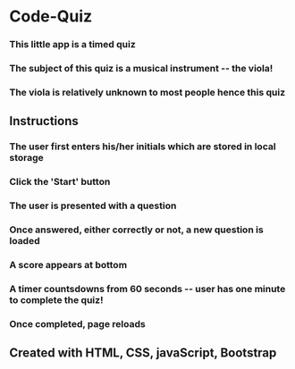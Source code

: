 # Code-Quiz

### This little app is a timed quiz
### The subject of this quiz is a musical instrument -- the viola!
### The viola is relatively unknown to most people hence this quiz

## Instructions
### The user first enters his/her initials which are stored in local storage
### Click the 'Start' button
### The user is presented with a question
### Once answered, either correctly or not, a new question is loaded
### A score appears at bottom 
### A timer countsdowns from 60 seconds -- user has one minute to complete the quiz!
### Once completed, page reloads

## Created with HTML, CSS, javaScript, Bootstrap

